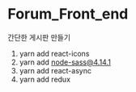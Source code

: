 # Forum_Front_end

간단한 게시판 만들기

1. yarn add react-icons
2. yarn add node-sass@4.14.1
3. yarn add react-async
4. yarn add redux
